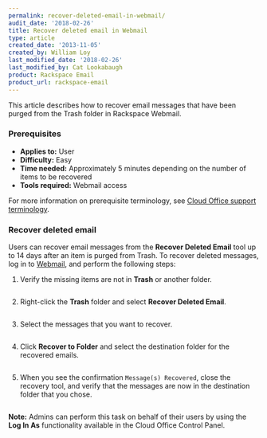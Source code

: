```yaml
---
permalink: recover-deleted-email-in-webmail/
audit_date: '2018-02-26'
title: Recover deleted email in Webmail
type: article
created_date: '2013-11-05'
created_by: William Loy
last_modified_date: '2018-02-26'
last_modified_by: Cat Lookabaugh
product: Rackspace Email
product_url: rackspace-email
---
```


This article describes how to recover email messages that have been purged from the Trash folder in Rackspace Webmail.

### Prerequisites

- **Applies to:** User
- **Difficulty:** Easy
- **Time needed:** Approximately 5 minutes depending on the number of items to be recovered
- **Tools required:**  Webmail access

For more information on prerequisite terminology, see [Cloud Office support terminology](/how-to/cloud-office-support-terminology).

### Recover deleted email

Users can recover email messages from the **Recover Deleted Email** tool up to 14 days after an item is purged from Trash. To recover deleted messages, log in to [Webmail](https://apps.rackspace.com), and perform the following steps:

1. Verify the missing items are not in **Trash** or another folder.

    <img src="{% asset_path rackspace-email/recover-deleted-email-in-webmail/no_trash.png %}" alt="" />

1. Right-click the **Trash** folder and select **Recover Deleted Email**.

    <img src="{% asset_path rackspace-email/recover-deleted-email-in-webmail/recover_deleted_email.png %}" alt="" />

2. Select the messages that you want to recover.

    <img src="{% asset_path rackspace-email/recover-deleted-email-in-webmail/select_to_recover.png %}" alt="" />

3. Click **Recover to Folder** and select the destination folder for the recovered emails.

    <img src="{% asset_path rackspace-email/recover-deleted-email-in-webmail/recover_to_folder.png %}" alt="" />

4. When you see the confirmation ``Message(s) Recovered``, close the recovery tool, and verify that the messages are now in the destination folder that you chose.

   <img src="{% asset_path rackspace-email/recover-deleted-email-in-webmail/inbox_recovered.png %}" alt="" />

**Note:** Admins can perform this task on behalf of their users by using the **Log In As**
functionality available in the Cloud Office Control Panel.
